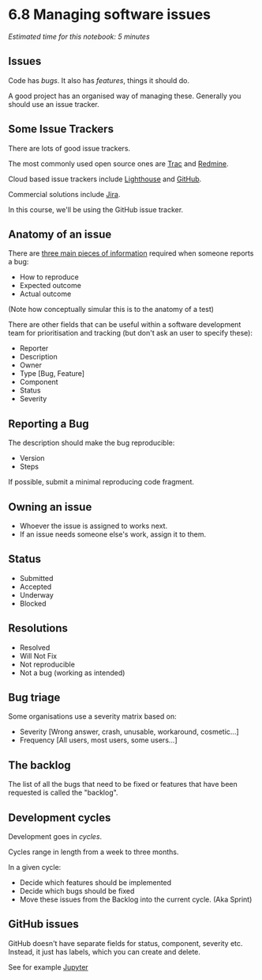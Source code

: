 # 6.8 Managing software issues

*Estimated time for this notebook: 5 minutes*

## Issues

Code has *bugs*. It also has *features*, things it should do.

A good project has an organised way of managing these. Generally you should use an issue tracker.

## Some Issue Trackers

There are lots of good issue trackers.

The most commonly used open source ones are [Trac](http://trac.edgewall.org/) and [Redmine](http://www.redmine.org/).

Cloud based issue trackers include [Lighthouse](http://lighthouseapp.com/) and [GitHub](https://github.com/blog/831-issues-2-0-the-next-generation).

Commercial solutions include [Jira](https://www.atlassian.com/software/jira).

In this course, we'll be using the GitHub issue tracker.

## Anatomy of an issue

There are [three main pieces of information](https://www.joelonsoftware.com/2000/11/08/painless-bug-tracking/) required when someone reports a bug:

* How to reproduce
* Expected outcome
* Actual outcome

(Note how conceptually simular this is to the anatomy of a test)

There are other fields that can be useful within a software development team for prioritisation and tracking (but don't ask an user to specify these):

* Reporter
* Description
* Owner
* Type [Bug, Feature]
* Component
* Status
* Severity

## Reporting a Bug

The description should make the bug reproducible:

* Version
* Steps

If possible, submit a minimal reproducing code fragment.

## Owning an issue

* Whoever the issue is assigned to works next.
* If an issue needs someone else's work, assign it to them.

## Status 

* Submitted
* Accepted
* Underway
* Blocked

## Resolutions

* Resolved
* Will Not Fix
* Not reproducible
* Not a bug (working as intended)

## Bug triage

Some organisations use a severity matrix based on:

* Severity [Wrong answer, crash, unusable, workaround, cosmetic...]
* Frequency [All users, most users, some users...]

## The backlog

The list of all the bugs that need to be fixed or
features that have been requested is called the "backlog".

## Development cycles

Development goes in *cycles*.

Cycles range in length from a week to three months.

In a given cycle:

* Decide which features should be implemented
* Decide which bugs should be fixed
* Move these issues from the Backlog into the current cycle. (Aka Sprint)

## GitHub issues

GitHub doesn't have separate fields for status, component, severity etc.
Instead, it just has labels, which you can create and delete.

See for example [Jupyter](https://github.com/jupyter/notebook/issues?labels=bug&page=1&state=open)
